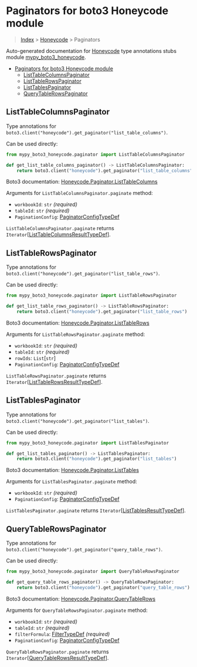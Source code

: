# Paginators for boto3 Honeycode module

> [Index](..) > [Honeycode](.) > Paginators

Auto-generated documentation for
[Honeycode](https://boto3.amazonaws.com/v1/documentation/api/1.17.72/reference/services/honeycode.html#Honeycode)
type annotations stubs module
[mypy_boto3_honeycode](https://pypi.org/project/mypy-boto3-honeycode/).

- [Paginators for boto3 Honeycode module](#paginators-for-boto3-honeycode-module)
  - [ListTableColumnsPaginator](#listtablecolumnspaginator)
  - [ListTableRowsPaginator](#listtablerowspaginator)
  - [ListTablesPaginator](#listtablespaginator)
  - [QueryTableRowsPaginator](#querytablerowspaginator)

## ListTableColumnsPaginator

Type annotations for
`boto3.client("honeycode").get_paginator("list_table_columns")`.

Can be used directly:

```python
from mypy_boto3_honeycode.paginator import ListTableColumnsPaginator

def get_list_table_columns_paginator() -> ListTableColumnsPaginator:
    return boto3.client("honeycode").get_paginator("list_table_columns")
```

Boto3 documentation:
[Honeycode.Paginator.ListTableColumns](https://boto3.amazonaws.com/v1/documentation/api/1.17.72/reference/services/honeycode.html#Honeycode.Paginator.ListTableColumns)

Arguments for `ListTableColumnsPaginator.paginate` method:

- `workbookId`: `str` *(required)*
- `tableId`: `str` *(required)*
- `PaginationConfig`:
  [PaginatorConfigTypeDef](./type_defs.md#paginatorconfigtypedef)

`ListTableColumnsPaginator.paginate` returns
`Iterator`\[[ListTableColumnsResultTypeDef](./type_defs.md#listtablecolumnsresulttypedef)\].

## ListTableRowsPaginator

Type annotations for
`boto3.client("honeycode").get_paginator("list_table_rows")`.

Can be used directly:

```python
from mypy_boto3_honeycode.paginator import ListTableRowsPaginator

def get_list_table_rows_paginator() -> ListTableRowsPaginator:
    return boto3.client("honeycode").get_paginator("list_table_rows")
```

Boto3 documentation:
[Honeycode.Paginator.ListTableRows](https://boto3.amazonaws.com/v1/documentation/api/1.17.72/reference/services/honeycode.html#Honeycode.Paginator.ListTableRows)

Arguments for `ListTableRowsPaginator.paginate` method:

- `workbookId`: `str` *(required)*
- `tableId`: `str` *(required)*
- `rowIds`: `List`\[`str`\]
- `PaginationConfig`:
  [PaginatorConfigTypeDef](./type_defs.md#paginatorconfigtypedef)

`ListTableRowsPaginator.paginate` returns
`Iterator`\[[ListTableRowsResultTypeDef](./type_defs.md#listtablerowsresulttypedef)\].

## ListTablesPaginator

Type annotations for `boto3.client("honeycode").get_paginator("list_tables")`.

Can be used directly:

```python
from mypy_boto3_honeycode.paginator import ListTablesPaginator

def get_list_tables_paginator() -> ListTablesPaginator:
    return boto3.client("honeycode").get_paginator("list_tables")
```

Boto3 documentation:
[Honeycode.Paginator.ListTables](https://boto3.amazonaws.com/v1/documentation/api/1.17.72/reference/services/honeycode.html#Honeycode.Paginator.ListTables)

Arguments for `ListTablesPaginator.paginate` method:

- `workbookId`: `str` *(required)*
- `PaginationConfig`:
  [PaginatorConfigTypeDef](./type_defs.md#paginatorconfigtypedef)

`ListTablesPaginator.paginate` returns
`Iterator`\[[ListTablesResultTypeDef](./type_defs.md#listtablesresulttypedef)\].

## QueryTableRowsPaginator

Type annotations for
`boto3.client("honeycode").get_paginator("query_table_rows")`.

Can be used directly:

```python
from mypy_boto3_honeycode.paginator import QueryTableRowsPaginator

def get_query_table_rows_paginator() -> QueryTableRowsPaginator:
    return boto3.client("honeycode").get_paginator("query_table_rows")
```

Boto3 documentation:
[Honeycode.Paginator.QueryTableRows](https://boto3.amazonaws.com/v1/documentation/api/1.17.72/reference/services/honeycode.html#Honeycode.Paginator.QueryTableRows)

Arguments for `QueryTableRowsPaginator.paginate` method:

- `workbookId`: `str` *(required)*
- `tableId`: `str` *(required)*
- `filterFormula`: [FilterTypeDef](./type_defs.md#filtertypedef) *(required)*
- `PaginationConfig`:
  [PaginatorConfigTypeDef](./type_defs.md#paginatorconfigtypedef)

`QueryTableRowsPaginator.paginate` returns
`Iterator`\[[QueryTableRowsResultTypeDef](./type_defs.md#querytablerowsresulttypedef)\].
